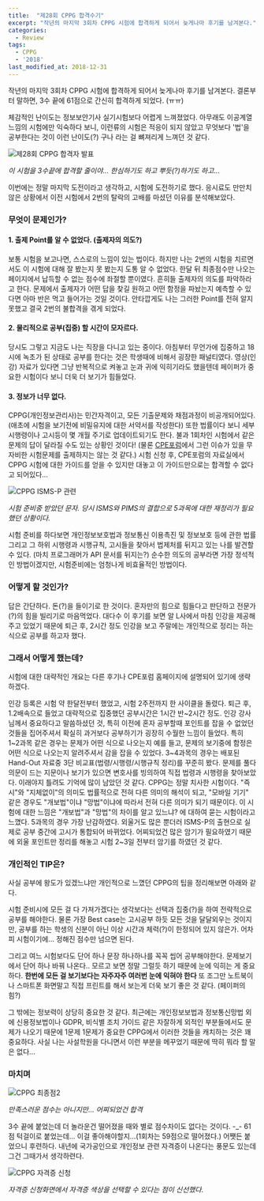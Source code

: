 ```yaml
---
title:  "제28회 CPPG 합격수기"
excerpt: "작년의 마지막 3회차 CPPG 시험에 합격하게 되어서 늦게나마 후기를 남겨본다."
categories:
  - Review
tags:
  - CPPG
  - '2018'
last_modified_at: 2018-12-31
---
```


작년의 마지막 3회차 CPPG 시험에 합격하게 되어서 늦게나마 후기를 남겨본다.
결론부터 말하면, 3수 끝에 61점으로 간신히 합격하게 되었다. (ㅠㅠ)

체감적인 난이도는 정보보안기사 실기시험보다 어렵게 느껴졌었다.
아무래도 이공계열 느낌의 시험에만 익숙하다 보니, 이런류의 시험은 적응이 되지 않았고
무엇보다 '법'을 공부한다는 것이 이런 난이도(?) 구나 라는 걸 뼈져리게 느껴던 것 같다.

![제28회 CPPG 합격자 발표]({{site.url}}/assets/images/2018/12/cppg1.PNG)

*이 시험을 3수끝에 합격할 줄이야... 한심하기도 하고 뿌듯(?)하기도 하고...*

이번에는 정말 마지막 도전이라고 생각하고, 시험에 도전하기로 했다.
응시료도 만만치 않은 상황에서 이전 시험에서 2번의 탈락의 고배를 마셨던 이유를 분석해보았다.

### 무엇이 문제인가?

#### 1. 출제 Point를 알 수 없었다. (출제자의 의도?)

보통 시험을 보고나면, 스스로의 느낌이 있는 법이다. 하지만 나는 2번의 시험을 치르면서도
이 시험에 대해 잘 봤는지 못 봤는지 도통 알 수 없었다. 한달 뒤 최종점수만 나오는 페이지에서
납득할 수 없는 점수에 좌절할 뿐이였다. 흔히들 출제자의 의도를 파악하라고 한다.
문제에서 출제자가 어떤 답을 찾길 원하고 어떤 함정을 파놨는지 예측할 수 있다면
 아마 반은 먹고 들어가는 것일 것이다. 안타깝게도 나는 그러한 Point를 전혀 알지 못했고
 결국 2번의 불합격을 겪게 되었다.

#### 2. 물리적으로 공부(집중) 할 시간이 모자르다.

당시도 그렇고 지금도 나는 직장을 다니고 있는 중이다.
아침부터 무언가에 집중하고 18시에 녹초가 된 상태로 공부를 한다는 것은
학생때에 비해서 굉장한 패널티였다. 영상(인강) 자료가 있다면 그냥 반복적으로
켜놓고 눈과 귀에 익히기라도 했을텐데 페이퍼가 중요한 시험이다 보니 더욱 더 보기가 힘들었다.

#### 3. 정보가 너무 없다.

CPPG(개인정보관리사)는 민간자격이고, 모든 기출문제와 채점과정이 비공개되어있다.
(애초에 시험을 보기전에 비밀유지에 대한 서약서를 작성한다)
또한 법률이다 보니 세부 시행령이나 고시등이 몇 개월 주기로 업데이트되기도 한다.
불과 1회차인 시험에서 같은 문제의 답이 달라질 수도 있는 상황인 것이다!
(물론 [CPE포럼](https://cpptest.or.kr)에서 그런 이슈가 있을 무자비한 시험문제를 출제하지는 않는 것 같다.)
시험 신청 후, CPE포럼의 자료실에서 CPPG 시험에 대한 가이드를 얻을 수 있지만
대놓고 이 가이드만으로는 합격할 수 없다고 되어있다...

![CPPG ISMS-P 관련]({{site.url}}/assets/images/2018/12/cppg4.jpg)

*시험 준비중 받았던 문자. 당시 ISMS와 PIMS의 결합으로 5과목에 대한 재정리가 필요했던 상황이다.*

시험 준비를 하다보면
개인정보보호법과 정보통신 이용촉진 및 정보보호 등에 관한 법률 그리고 그 하위 시행령과 시행규칙, 고시들을 찾아서
법제처를 뒤지고 있는 나를 발견할 수 있다. (마치 프로그래머가 API 문서를 뒤지는?)
순수한 의도의 공부라면 가장 정석적인 방법이겠지만, 시험준비에는 엄청나게 비효율적인 방법이다.

### 어떻게 할 것인가?

답은 간단하다. 돈(?)을 들이기로 한 것이다. 혼자만의 힘으로 힘들다고 판단하고
전문가(?)의 힘을 빌리기로 마음먹었다. 대다수 이 후기를 보면 알 L사에서 마침 인강을
제공해주고 있었기 때문에 퇴근 후, 2시간 정도 인강을 보고 주말에는 개인적으로 정리는 하는 식으로
공부를 하고자 했다.

### 그래서 어떻게 했는데?

시험에 대한 대략적인 개요는 다른 후기나 CPE포럼 홈페이지에 설명되어 있기에 생략하겠다.

인강 등록은 시험 약 한달전부터 했었고, 시험 2주전까지 한 사이클을 돌렸다. 퇴근 후, 1.2배속으로 들었고 대략적으로 집중했던 공부시간은 1시간 반~2시간 정도.
인강 강사님께서 중요하다고 말씀하셨던 것, 특히 이전에 혼자 공부할때 포인트를 잡을 수 없었던 것들을 집어주셔서 확실히 과거보다 공부하기가 굉장히 수월한 느낌이 들었다. 특히 1~2과목 같은 경우는 문제가 어떤 식으로 나오는지 예를 들고, 문제의 보기중에 함정은 어떤 식으로 나오는지 알려주셔서 감을 잡을 수 있었다.
3~4과목의 경우는 배포된 Hand-Out 자료중 3단 비교표(법령/시행령/시행규칙 정리)를 꾸준히 봤다. 문제를 풀다 의문이 드는 지문이나 보기가 있으면 변호사를 빙의하여 직접 법령과 시행령을 찾아보았다. 이래야지 틀려도 기억에 많이 남았던 것 같다. CPPG는 정말 치사한 시험이다. "즉시"와 "지체없이"의 의미도 법률적으로 전혀 다른 의미의 해석이 되고, "모바일 기기" 같은 경우도 "개보법"이냐 "망법"이냐에 따라서 전혀 다른 의미가 되기 때문이다. 이 시험에 대한 느낌은 "개보법"과 "망법"의 차이를 알고 있느냐? 에 대하여 묻는 시험이라고 느꼈다.
5과목의 경우 가장 난감하였다. 외울거도 많은 뿐더러 ISMS-P의 출현으로 실제로 공부 중간에 고시가 통합되어 바뀌었다. 어찌되었건 많은 암기가 필요하였기 때문에 외울 포인트만 정리를 해놓고 시험 2~3일 전부터 암기를 하였던 것 같다.

###  개인적인 TIP은?

사실 공부에 왕도가 있겠느냐만 개인적으로 느꼈던 CPPG의 팁을 정리해보면 아래와 같다.

시험 준비시에 모든 걸 다 가져가겠다는 생각보다는 선택과 집중(?)을 하여 전략적으로 공부를 해야한다.
물론 가장 Best case는 고시공부 하듯 모든 것을 달달외우는 것이지만,
공부를 하는 학생의 신분이 아닌 이상 시간과 체력(?)이 한정되어 있지 않은가.
어차피 시험이기에... 정해진 점수만 넘으면 된다.

그리고 여느 시험보다도 단어 하나 문장 하나하나를 꼭꼭 씹어 공부해야한다.
문제보기에서 단어 하나 바꿔 나온다.. 모르고 보면 정말 그럴듯 하기 때문에
눈에 익히는 게 중요하다. **한번에 모든 걸 보기보다는 자주자주 여러번 눈에 익혀야 한다**
또 조그만 노트북이나 스마트폰 화면말고 직접 프린트를 해서 보는게 더욱 보기 좋은 것 같다.
(페이퍼의 힘?)

그 밖에는 정보력이 상당히 중요한 것 같다. 최근에는 개인정보보법과
정보통신망법 외에 신용정보법이나 GDPR, 비식별 조치 가이드 같은 자잘하게
외적인 부분들에서도 문제가 나오기 때문에 1문제 1문제가 중요한 CPPG에서
이러한 것들을 캐치하는 것은 꽤 중요하다. 사실 나는 사설학원을 다니면서 이런 부분을
메꾸었기 때문에 딱히 뭐라 할 말은 없다...

###  마치며

![CPPG 최종점2]({{site.url}}/assets/images/2018/12/cppg2.PNG)

*만족스러운 점수는 아니지만... 어찌되었건 합격*

3수 끝에 붙었는데 더 놀라운건 떨어졌을 때와 별로 점수차이도 없다는 것이다. -_-
61점 턱걸이로 붙었는데... 이걸 좋아해야할지...(1회차는 59점으로 떨어졌다.) 어쨋든 붙었으니 후련하다.
내년에 국가공인으로 개인정보 관련 자격증이 나온다는 풍문도 있는데 그건 그때가서 생각하련다.

![CPPG 자격증 신청]({{site.url}}/assets/images/2018/12/cppg3.PNG)

*자격증 신청화면에서 자격증 색상을 선택할 수 있다는 점이 신선했다.*
